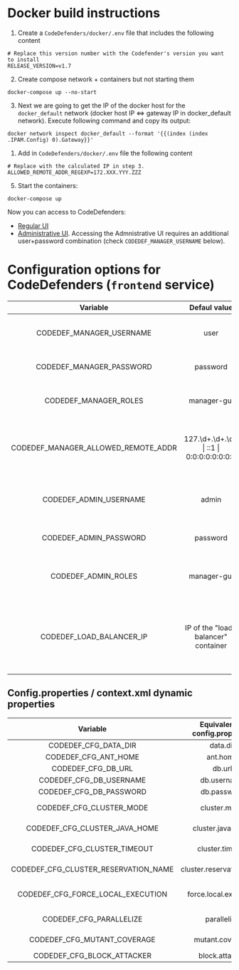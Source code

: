 # Docker build instructions

1. Create a ```CodeDefenders/docker/.env``` file that includes the following content
```
# Replace this version number with the Codefender's version you want to install
RELEASE_VERSION=v1.7
```

2. Create compose network + containers but not starting them
```
docker-compose up --no-start
```

3. Next we are going to get the IP of the docker host for the ```docker_default``` network (docker host IP <=> gateway IP in docker_default network). Execute following command and copy its output:
```
docker network inspect docker_default --format '{{(index (index .IPAM.Config) 0).Gateway}}'
```
1. Add in ```CodeDefenders/docker/.env``` file the following content
```
# Replace with the calculated IP in step 3.
ALLOWED_REMOTE_ADDR_REGEXP=172.XXX.YYY.ZZZ
```

5. Start the containers:
```
docker-compose up
```

Now you can access to CodeDefenders:
- [Regular UI](http://localhost/codedefenders)
- [Administrative UI](http://localhost/codedefenders/admin). Accessing the Admnistrative UI requires an additional user+password combination (check ```CODEDEF_MANAGER_USERNAME``` below).

# Configuration options for CodeDefenders (```frontend``` service)

| Variable                            | Defaul value | Meaning |
| :---:                               |    :----:    | :---: |
| CODEDEF_MANAGER_USERNAME            | user         | Username for the [Apache Tomcat manager](https://tomcat.apache.org/tomcat-9.0-doc/manager-howto.html#Configuring_Manager_Application_Access) |
| CODEDEF_MANAGER_PASSWORD            | password     | Apache Tomcat manager user password |
| CODEDEF_MANAGER_ROLES               | manager-gui  | Roles asigned to the Apache Tomcat manager user |
| CODEDEF_MANAGER_ALLOWED_REMOTE_ADDR | 127.\d+.\d+.\d+ &#124; ::1 &#124; 0:0:0:0:0:0:0:1                                      | [Regular expression to check allowed IPs for Apache Tomcat manager](https://tomcat.apache.org/tomcat-9.0-doc/config/valve.html#Remote_Address_Valve) |
| CODEDEF_ADMIN_USERNAME              | admin        | Username used to access CodeDefenders administrative interface |
| CODEDEF_ADMIN_PASSWORD              | password     | CodeDefenders administrative user password |
| CODEDEF_ADMIN_ROLES                 | manager-gui  | Roles asigned to the CodeDefenders administrative user |
| CODEDEF_LOAD_BALANCER_IP            | IP of the "load-balancer" container | IP of the load-balancer use for CodeDefenders. This IP is configured as an [Apache Tomcat remote trusted proxy](https://tomcat.apache.org/tomcat-9.0-doc/config/valve.html#Remote_IP_Valve). |

## Config.properties / context.xml dynamic properties
| Variable                             | Equivalent in config.properties | Defaul value                  | Meaning |
| :---:                                | :----:                          | :---:                         | :---: |
| CODEDEF_CFG_DATA_DIR                 | data.dir                        | /codedefenders                | The main Code Defenders folder. |
| CODEDEF_CFG_ANT_HOME                 | ant.home                        | /usr                          | Location of Ant command. |
| CODEDEF_CFG_DB_URL                   | db.url                          | jdbc:mysql://db:3306/defender | JDBC url to connect MySQL server. |
| CODEDEF_CFG_DB_USERNAME              | db.username                     | defender                      | Database user name |
| CODEDEF_CFG_DB_PASSWORD              | db.password                     | defender                      | Database password |
| CODEDEF_CFG_CLUSTER_MODE             | cluster.mode                    | disabled                      | Execute tests in cluster mode (SLURM) (see src/main/java/org/codedefenders/execution/AntRunner.java). |
| CODEDEF_CFG_CLUSTER_JAVA_HOME        | cluster.java.home               |                               | Java Home on cluster (see src/main/java/org/codedefenders/execution/AntRunner.java). |
| CODEDEF_CFG_CLUSTER_TIMEOUT          | cluster.timeout                 |                               | SLURM Job timeout (see src/main/java/org/codedefenders/execution/AntRunner.java). |
| CODEDEF_CFG_CLUSTER_RESERVATION_NAME | cluster.reservation.name        |                               | SLURM reservation name (see src/main/java/org/codedefenders/execution/AntRunner.java). |
| CODEDEF_CFG_FORCE_LOCAL_EXECUTION    | force.local.execution           | enabled                       | Force compilation and testing of original version on the local machine (see src/main/java/org/codedefenders/execution/AntRunner.java). |
| CODEDEF_CFG_PARALLELIZE              | parallelize                     | enabled                       | Parallelize Ant task execution (see src/main/java/org/codedefenders/execution/KillMap.java). |
| CODEDEF_CFG_MUTANT_COVERAGE          | mutant.coverage                 | enabled                       | Skip tests on mutants that are not covered (see src/main/java/org/codedefenders/execution/KillMap.java). |
| CODEDEF_CFG_BLOCK_ATTACKER           | block.attacker                  | enabled                       | Block the attackers if there are pending equivalence duels. |


